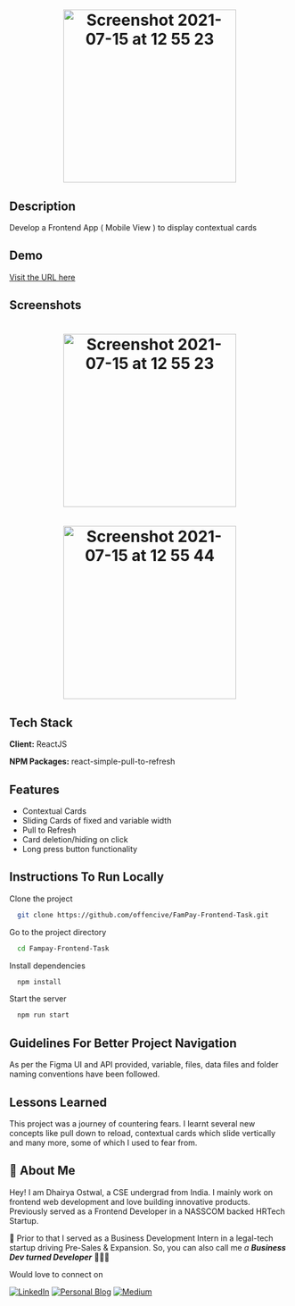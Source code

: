 
<h1 align="center"><img width="310" alt="Screenshot 2021-07-15 at 12 55 23" src="https://user-images.githubusercontent.com/50984984/129025413-a72af3b8-c3ac-409a-b481-28886ba69987.png">

## Description

Develop a Frontend App ( Mobile View ) to display contextual cards

## Demo

[Visit the URL here](https://dhairyaforfampay.netlify.app/)

  
## Screenshots

<h1 align="center"><img width="310" alt="Screenshot 2021-07-15 at 12 55 23" src="https://user-images.githubusercontent.com/50984984/125748538-45b8d121-8b12-48a0-b4d6-8e2524f913ad.png"><br/><br/>
<img width="310" alt="Screenshot 2021-07-15 at 12 55 44" src="https://user-images.githubusercontent.com/50984984/125748720-c9b327bc-5e4f-4fe5-8118-10e4b7c6b71a.png"></h1>
  
## Tech Stack

**Client:** ReactJS

**NPM Packages:** react-simple-pull-to-refresh

  
## Features

- Contextual Cards
- Sliding Cards of fixed and variable width
- Pull to Refresh
- Card deletion/hiding on click
- Long press button functionality

## Instructions To Run Locally

Clone the project

```bash
  git clone https://github.com/offencive/FamPay-Frontend-Task.git
```

Go to the project directory

```bash
  cd Fampay-Frontend-Task
```

Install dependencies

```bash
  npm install
```

Start the server

```bash
  npm run start
```

## Guidelines For Better Project Navigation

As per the Figma UI and API provided, variable, files, data files and folder naming conventions have been followed. 

## Lessons Learned

This project was a journey of countering fears. I learnt several new concepts like pull down to reload, contextual cards which slide vertically and many more, some of which I used to fear from. 
  
## 🚀 About Me

Hey! I am Dhairya Ostwal, a CSE undergrad from India. I mainly work on frontend web development and love building innovative products. Previously served as a Frontend Developer in a NASSCOM backed HRTech Startup.

🌱 Prior to that I served as a Business Development Intern in a legal-tech startup driving Pre-Sales & Expansion. So, you can also call me *a **Business Dev turned Developer*** 👨🏻‍💻

Would love to connect on 

[![LinkedIn](https://img.shields.io/badge/-linkedin-blue?style=for-the-badge&logo=linkedin)](https://www.linkedin.com/in/dhairyaostwal/) [![Personal Blog](https://img.shields.io/badge/blog-%23E4405F.svg?&style=for-the-badge&logo=netlify&logoColor=white)](https://dhairyablogs.netlify.app/first-product-job/) [![Medium](https://img.shields.io/badge/-medium-black?style=for-the-badge&logo=medium)](https://medium.com/@dhairyaostwal)
